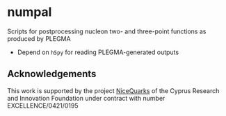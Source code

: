 # numpal
Scripts for postprocessing nucleon two- and three-point functions as produced by PLEGMA 

- Depend on `h5py` for reading PLEGMA-generated outputs

## Acknowledgements 

This work is supported by the project [NiceQuarks](https://castorc.cyi.ac.cy/research/projects#nicequarks) of the Cyprus Research and Innovation Foundation under contract with number EXCELLENCE/0421/0195
